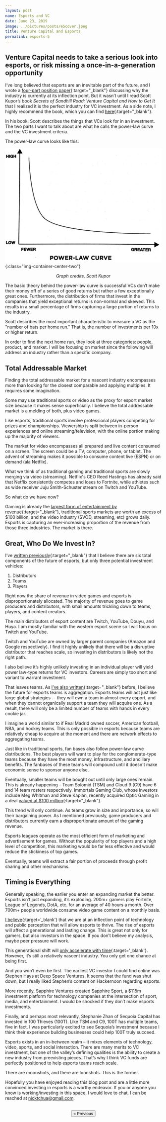 ```yaml
---
layout: post
name: Esports and VC
date: June 23, 2019
image: ../pictures/posts/e5cover.jpeg
title: Venture Capital and Esports
permalink: esports-5
---
```

## Venture Capital needs to take a serious look into esports, or risk missing a once-in-a-generation opportunity

I’ve long believed that esports are an inevitable part of the future, and I wrote a [four-part position paper](/esports-1){:target="_blank"} discussing why the industry is currently at its inflection point. But it wasn’t until I read Scott Kupor’s book *Secrets of Sandhill Road: Venture Capital and How to Get It* that I realized it is the perfect industry for VC investment. As a side note, I highly recommend the book, which you can find [here](https://www.amazon.com/Secrets-Sand-Hill-Road-Venture/dp/059308358X){:target="_blank"}.

In his book, Scott describes the things that VCs look for in an investment. The two parts I want to talk about are what he calls the power-law curve and the VC investment criteria.

The power-law curve looks like this:

![](/pictures/posts/bp6powerlaw.png){:class="img-container-center-two"}
*<center>Graph credits, Scott Kupor</center>*

The basic theory behind the power-law curve is successful VCs don’t make their money off of a series of good returns but rather a few exceptionally great ones. Furthermore, the distribution of firms that invest in the companies that yield exceptional returns is non-normal and skewed. This results in a small percentage of firms capturing a large portion of returns to the industry.

Scott describes the most important characteristic to measure a VC as the "number of bats per home run." That is, the number of investments per 10x or higher return. 

In order to find the next home run, they look at three categories: people, product, and market. I will be focusing on market since the following will address an industry rather than a specific company.

<div class="divider"></div>

## Total Addressable Market

<!-- Finding the total addressable market for a nascent industry is more than looking for the closest comparable and applying multiples. It takes some imagination.

Some may use traditional sports or video as a proxy for the market size of esports. Superficially, it makes sense. Like esports, traditional sports have professional players competing for prizes and championships. Viewership is split between in-person experiences and online streaming/television, with the online portion making up the majority of viewers. 

Video encompasses prepared and live content consumed on a screen. The screen can be a TV, computer, or phone. The advent of streaming makes it possible to consume content on demand (ala Netflix) or live (ESPN) anywhere and anytime. 

What we think of as traditional video games and traditional sports are slowly merging via video (streaming etc). Esports will also eat into Netflix’s market share, so I believe the true addressable market is a combination of the sports and video markets. Esports will compete in the broader market for attention. -->

Finding the total addressable market for a nascent industry encompasses more than looking for the closest comparable and applying multiples. It requires some imagination. 

Some may use traditional sports or video as the proxy for esport market size because it makes sense superficially. I believe the total addressable market is a melding of both, plus video games.

Like esports, traditional sports involve professional players competing for prizes and championships. Viewership is split between in-person experiences and online streaming/television, with the online portion making up the majority of viewers. 

The market for video encompasses all prepared and live content consumed on a screen. The screen could be a TV, computer, phone, or tablet. The advent of streaming makes it possible to consume content live (ESPN) or on demand (ala Netflix). 

What we think of as traditional gaming and traditional sports are slowly merging via video (streaming). Netflix's CEO Reed Hastings has already said that Netflix consistently competes and loses to Fortnite, while athletes such as wide receiver Juju Smith-Schuster stream on Twitch and YouTube. 

So what do we have now?

Gaming is already the [largest form of entertainment by revenue](/esports-3){:target="_blank"}, traditional sports markets are worth an excess of $100 billion, and the video industry (SVOD, streaming, etc) grows daily. Esports is capturing an ever-increasing proportion of the revenue from those three industries. The market is there.

<div class="divider"></div>

## Great, Who Do We Invest In?

I’ve [written previously](/esports-4){:target="_blank"} that I believe there are six total components of the future of esports, but only three potential investment vehicles:

1. Distributors
2. Teams
3. Players

Right now the share of revenue in video games and esports is disproportionately allocated. The majority of revenue goes to game producers and distributors, with small amounts trickling down to teams, players, and content creators. 

The main distributors of esport content are Twitch, YouTube, Douyu, and Huya. I am mostly familiar with the western esport scene so I will focus on Twitch and YouTube.

Twitch and YouTube are owned by larger parent companies (Amazon and Google respectively). I find it highly unlikely that there will be a disruptive distributor that reaches scale, so investing in distributors is likely not the right path.

I also believe it’s highly unlikely investing in an individual player will yield power law-type returns for VC investors. Careers are simply too short and variant to warrant investment.

That leaves teams. As [I’ve also written](/esports-4){:target="_blank"} before, I believe the future for esports teams is aggregation. Esports teams will act just like large global strategics -- they will own a team in almost every esport, and when they cannot organically support a team they will acquire one. As a result, there will only be a limited number of teams with hands in every cookie jar.

I imagine a world similar to if Real Madrid owned soccer, American football, NBA, and hockey teams. This is only possible in esports because teams are relatively cheap to acquire at the moment and there are network effects to aggregating teams. 

Just like in traditional sports, fan bases also follow power-law curve distributions. The best players will want to play for the conglomerate-type teams because they have the most money, infrastructure, and ancillary benefits. The fanbases of these teams will compound until it doesn't make economic sense to sponsor anyone else.

Eventually, smaller teams will be bought out until only large ones remain. This is already happening – Team Solomid (TSM) and Cloud 9 (C9) have 6 and 14 team rosters respectively. Immortals Gaming Club, whose investors include Meg Whitman and Steve Kaplan, recently acquired Optic Gaming in a deal [valued at $100 million](https://venturebeat.com/2019/06/12/immortals-esports-acquires-optic-gaming-owner-infinite-sports-entertainment/){:target="_blank"}.

This trend will only continue. As teams grow in size and importance, so will their bargaining power. As I mentioned previously, game producers and distributors currently earn a disproportionate amount of the gaming revenue. 

Esports leagues operate as the most efficient form of marketing and advertisement for games. Without the popularity of top players and a high level of competition, this marketing would be far less effective and would reduce the stickiness of top games. 

Eventually, teams will extract a fair portion of proceeds through profit sharing and other mechanisms. 

<div class="divider"></div>

## Timing is Everything

Generally speaking, the earlier you enter an expanding market the better. Esports isn’t just expanding, it’s exploding. 200m+ gamers play Fortnite, League of Legends, DotA, etc. for an average of 40 hours a month. Over 700m+ people worldwide consume video game content on a monthly basis. 

[I believe](/esports-2){:target=’_blank’} that we are at an inflection point of technology and public perception that will allow esports to thrive. The rise of esports will affect a generational and lasting change. This is great not only for gamers, but also investors in the space. If you don’t believe my analysis, maybe peer pressure will work.

This generational shift will [only accelerate with time](/esports-2){:target='_blank'}. However, it’s still a relatively nascent industry. You only get one chance at being first. 

And you won’t even be first. The earliest VC investor I could find online was Stephen Hays at Deep Space Ventures. It seems that the fund was shut down, but I really liked Stephen’s content on Hackernoon regarding esports.

More recently, Sapphire Ventures created Sapphire Sport, a $115m investment platform for technology companies at the intersection of sport, media, and entertainment. I would be shocked if they don’t make esports investments.

Finally, and perhaps most relevantly, Stephanie Zhan of Sequoia Capital has invested in 100 Thieves (100T). Like TSM and C9, 100T has multiple teams, five in fact. I was particularly excited to see Sequoia’s investment because I think their experience building businesses could help 100T truly succeed. 

Esports exists in an in-between realm – it mixes elements of technology, video, sports, and social interaction. There are many merits to VC investment, but one of the valley’s defining qualities is the ability to create a new industry from preexisting pieces. That’s why I think VC funds are perfectly positioned to help esports teams reach scale. 

There are moonshots, and there are loonshots. This is the former. 

Hopefully you have enjoyed reading this blog post and are a little more convinced investing in esports is a worthy endeavor. If you or anyone you know is working/investing in this space, I would love to chat. I can be reached at nicktchua@gmail.com.

<div class="divider"></div>

<br>
<center><a href="/esports-4"><button class="btn-no-outline">&laquo; Previous</button></a>
</center> 

<!-- ## The Market For Attention

Esports is a tech disruption for entertainment like Netflix was for video. In fact, I believe that esports is disrupting the entire video category as well. In a world of abundance, the most valuable finite resource is attention. 

Facebook competes for your attention with Youtube, and each app on your phone fights for your time and attention. For a while, video games competed with television in completely separate categories. You either turned on the television or you turned on your console/PC. With the advent of esports and streaming, this dichotomy is changing. 

Until recently, video games could only be consumed actively (I define active as an activity where your participation changes the outcome of the event, I explain more in an article here). Because video games can be consumed passively the act of turning on a TV no longer precludes people from consuming video games.  -->



